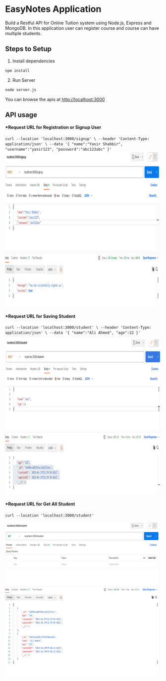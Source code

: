 # EasyNotes Application

Build a Restful API for Online Tuition system  using Node.js, Express and MongoDB. In this application user can register course and course can have multiple students.

## Steps to Setup

1. Install dependencies

```bash
npm install
```

2. Run Server

```bash
node server.js
```

You can browse the apis at <http://localhost:3000>



## API usage

#### *Request URL for Registration or Signup User

`curl --location 'localhost:3000/signup' \
--header 'Content-Type: application/json' \
--data '{
"name":"Yasir Shabbir",
"username":"yasir123",
"password":"abc123abc"
}'`
<img alt="Screenshot of Get All Request" height="500" src="./doc/Signup.png" width="800"/>


#### *Request URL for Saving Student

`curl --location 'localhost:3000/student' \
--header 'Content-Type: application/json' \
--data '{
    "name":"Ali Ahmed",
    "age":22
}'`

<img alt="Screenshot of Get All Request" height="500" src="./doc/PostCallStudent.png" width="800"/>


#### *Request URL for Get All Student

`curl --location 'localhost:3000/student'`

<img alt="Screenshot of Get All Request" height="500" src="./doc/GetStudents.png" width="800"/>
